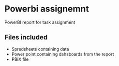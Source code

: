 # Powerbi assignemnt
PowerBI report for task assignment

## Files included
- Spredsheets containing data 
- Power point containing dahsboards from the report
- PBIX file 


